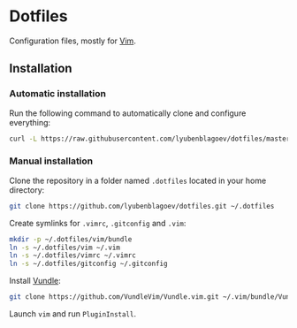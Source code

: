 # Dotfiles
Configuration files, mostly for [Vim].

## Installation

### Automatic installation

Run the following command to automatically clone and configure everything:

```bash
curl -L https://raw.githubusercontent.com/lyubenblagoev/dotfiles/master/install.sh | bash
```

### Manual installation

Clone the repository in a folder named `.dotfiles` located in your home directory:

```bash
git clone https://github.com/lyubenblagoev/dotfiles.git ~/.dotfiles
```

Create symlinks for `.vimrc`, `.gitconfig` and `.vim`:

```bash
mkdir -p ~/.dotfiles/vim/bundle
ln -s ~/.dotfiles/vim ~/.vim
ln -s ~/.dotfiles/vimrc ~/.vimrc
ln -s ~/.dotfiles/gitconfig ~/.gitconfig
```

Install [Vundle]:

```bash
git clone https://github.com/VundleVim/Vundle.vim.git ~/.vim/bundle/Vundle.vim
```

Launch `vim` and run `PluginInstall`.

[Vim]:http://www.vim.org
[Vundle]:https://github.com/VundleVim/Vundle.vim

